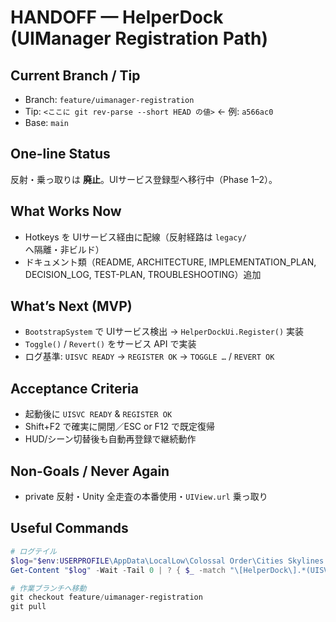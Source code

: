 # HANDOFF — HelperDock (UIManager Registration Path)

## Current Branch / Tip
- Branch: `feature/uimanager-registration`
- Tip: `<ここに git rev-parse --short HEAD の値>`  ← 例: `a566ac0`
- Base: `main`

## One-line Status
反射・乗っ取りは **廃止**。UIサービス登録型へ移行中（Phase 1–2）。

## What Works Now
- Hotkeys を UIサービス経由に配線（反射経路は `legacy/` へ隔離・非ビルド）
- ドキュメント類（README, ARCHITECTURE, IMPLEMENTATION_PLAN, DECISION_LOG, TEST-PLAN, TROUBLESHOOTING）追加

## What’s Next (MVP)
- `BootstrapSystem` で UIサービス検出 → `HelperDockUi.Register()` 実装
- `Toggle()` / `Revert()` をサービス API で実装
- ログ基準: `UISVC READY` → `REGISTER OK` → `TOGGLE …` / `REVERT OK`

## Acceptance Criteria
- 起動後に `UISVC READY` & `REGISTER OK`
- Shift+F2 で確実に開閉／ESC or F12 で既定復帰
- HUD/シーン切替後も自動再登録で継続動作

## Non-Goals / Never Again
- private 反射・Unity 全走査の本番使用・`UIView.url` 乗っ取り

## Useful Commands
```powershell
# ログテイル
$log="$env:USERPROFILE\AppData\LocalLow\Colossal Order\Cities Skylines II\Player.log";
Get-Content "$log" -Wait -Tail 0 | ? { $_ -match "\[HelperDock\].*(UISVC READY|REGISTER OK|TOGGLE|REVERT|EX)" }

# 作業ブランチへ移動
git checkout feature/uimanager-registration
git pull
